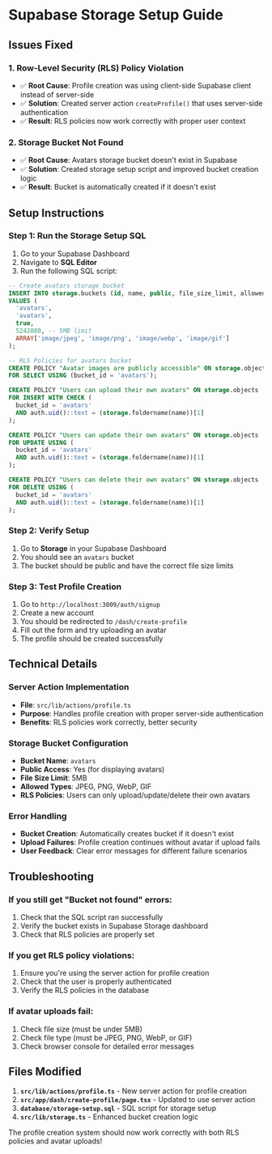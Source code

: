 # Supabase Storage Setup Guide

## Issues Fixed

### 1. **Row-Level Security (RLS) Policy Violation**
- ✅ **Root Cause**: Profile creation was using client-side Supabase client instead of server-side
- ✅ **Solution**: Created server action `createProfile()` that uses server-side authentication
- ✅ **Result**: RLS policies now work correctly with proper user context

### 2. **Storage Bucket Not Found**
- ✅ **Root Cause**: Avatars storage bucket doesn't exist in Supabase
- ✅ **Solution**: Created storage setup script and improved bucket creation logic
- ✅ **Result**: Bucket is automatically created if it doesn't exist

## Setup Instructions

### Step 1: Run the Storage Setup SQL

1. Go to your Supabase Dashboard
2. Navigate to **SQL Editor**
3. Run the following SQL script:

```sql
-- Create avatars storage bucket
INSERT INTO storage.buckets (id, name, public, file_size_limit, allowed_mime_types)
VALUES (
  'avatars',
  'avatars',
  true,
  5242880, -- 5MB limit
  ARRAY['image/jpeg', 'image/png', 'image/webp', 'image/gif']
);

-- RLS Policies for avatars bucket
CREATE POLICY "Avatar images are publicly accessible" ON storage.objects
FOR SELECT USING (bucket_id = 'avatars');

CREATE POLICY "Users can upload their own avatars" ON storage.objects
FOR INSERT WITH CHECK (
  bucket_id = 'avatars' 
  AND auth.uid()::text = (storage.foldername(name))[1]
);

CREATE POLICY "Users can update their own avatars" ON storage.objects
FOR UPDATE USING (
  bucket_id = 'avatars' 
  AND auth.uid()::text = (storage.foldername(name))[1]
);

CREATE POLICY "Users can delete their own avatars" ON storage.objects
FOR DELETE USING (
  bucket_id = 'avatars' 
  AND auth.uid()::text = (storage.foldername(name))[1]
);
```

### Step 2: Verify Setup

1. Go to **Storage** in your Supabase Dashboard
2. You should see an `avatars` bucket
3. The bucket should be public and have the correct file size limits

### Step 3: Test Profile Creation

1. Go to `http://localhost:3009/auth/signup`
2. Create a new account
3. You should be redirected to `/dash/create-profile`
4. Fill out the form and try uploading an avatar
5. The profile should be created successfully

## Technical Details

### Server Action Implementation
- **File**: `src/lib/actions/profile.ts`
- **Purpose**: Handles profile creation with proper server-side authentication
- **Benefits**: RLS policies work correctly, better security

### Storage Bucket Configuration
- **Bucket Name**: `avatars`
- **Public Access**: Yes (for displaying avatars)
- **File Size Limit**: 5MB
- **Allowed Types**: JPEG, PNG, WebP, GIF
- **RLS Policies**: Users can only upload/update/delete their own avatars

### Error Handling
- **Bucket Creation**: Automatically creates bucket if it doesn't exist
- **Upload Failures**: Profile creation continues without avatar if upload fails
- **User Feedback**: Clear error messages for different failure scenarios

## Troubleshooting

### If you still get "Bucket not found" errors:
1. Check that the SQL script ran successfully
2. Verify the bucket exists in Supabase Storage dashboard
3. Check that RLS policies are properly set

### If you get RLS policy violations:
1. Ensure you're using the server action for profile creation
2. Check that the user is properly authenticated
3. Verify the RLS policies in the database

### If avatar uploads fail:
1. Check file size (must be under 5MB)
2. Check file type (must be JPEG, PNG, WebP, or GIF)
3. Check browser console for detailed error messages

## Files Modified

1. **`src/lib/actions/profile.ts`** - New server action for profile creation
2. **`src/app/dash/create-profile/page.tsx`** - Updated to use server action
3. **`database/storage-setup.sql`** - SQL script for storage setup
4. **`src/lib/storage.ts`** - Enhanced bucket creation logic

The profile creation system should now work correctly with both RLS policies and avatar uploads!
